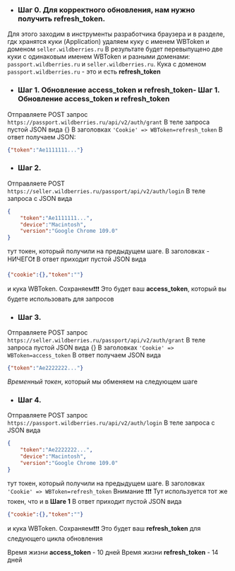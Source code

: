 - ### Шаг 0. Для корректного обновления, нам нужно получить refresh_token.

Для этого заходим в инструменты разработчика браузера и в разделе, гдк хранятся куки (Application) удаляем куку с именем WBToken и доменом `seller.wildberries.ru`
В результате будет перевыпущено две куки с одинаковым именем WBToken и разными доменами: `passport.wildberries.ru` и `seller.wildberries.ru`.
Кука с доменом `passport.wildberries.ru` - это и есть **refresh_token**


- ### Шаг 1. Обновление **access_token** и **refresh_token**- Шаг 1. Обновление **access_token** и **refresh_token**
Отправляете POST запрос `https://passport.wildberries.ru/api/v2/auth/grant`
В теле запроса пустой JSON вида {}
В заголовках `'Cookie' => WBToken=refresh_token`
В ответ получаем JSON:
```json
{"token":"Ae1111111..."}
```

- ### Шаг 2.
Отправляете POST `https://seller.wildberries.ru/passport/api/v2/auth/login`
В теле запроса с JSON вида
```json
{
	"token":"Ae1111111...",
	"device":"Macintosh",
	"version":"Google Chrome 109.0"
}
```
тут токен, который получили на предыдущем шаге.
В заголовках - НИЧЕГО❗️
В ответ приходит пустой JSON вида
```json
{"cookie":{},"token":""}
```
и кука WBToken.
Сохраняем❗️❗️❗️
Это будет ваш **access_token**, который вы будете использовать для запросов

- ### Шаг 3.
Отправляете POST запрос `https://seller.wildberries.ru/passport/api/v2/auth/grant`
В теле запроса пустой JSON вида {}
В заголовках `'Cookie' => WBToken=access_token`
В ответ получаем JSON вида
```json
{"token":"Ae2222222..."}
```
*Временный токен*, который мы обменяем на следующем шаге

- ### Шаг 4.
Отправляете POST запрос `https://passport.wildberries.ru/api/v2/auth/login`
В теле запроса с JSON вида
```json
{
	"token":"Ae2222222...",
	"device":"Macintosh",
	"version":"Google Chrome 109.0"
}
```
тут токен, который получили на предыдущем шаге.
В заголовках `'Cookie' => WBToken=refresh_token`
Внимание ❗️❗️❗️ Тут используется тот же токен, что и в **Шаге 1**
В ответ приходит пустой JSON вида
```json
{"cookie":{},"token":""}
```
и кука WBToken.
Сохраняем❗️❗️❗️
Это будет ваш **refresh_token**  для следующего цикла обновления

Время жизни **access_token** - 10 дней
Время жизни **refresh_token** - 14 дней